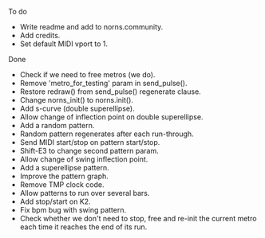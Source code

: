 To do

- Write readme and add to norns.community.
- Add credits.
- Set default MIDI vport to 1.


Done

- Check if we need to free metros (we do).
- Remove 'metro_for_testing' param in send_pulse().
- Restore redraw() from send_pulse() regenerate clause.
- Change norns_init() to norns.init().
- Add s-curve (double superellipse).
- Allow change of inflection point on double superellipse.
- Add a random pattern.
- Random pattern regenerates after each run-through.
- Send MIDI start/stop on pattern start/stop.
- Shift-E3 to change second pattern param.
- Allow change of swing inflection point.
- Add a superellipse pattern.
- Improve the pattern graph.
- Remove TMP clock code.
- Allow patterns to run over several bars.
- Add stop/start on K2.
- Fix bpm bug with swing pattern.
- Check whether we don't need to stop, free and re-init the current metro
  each time it reaches the end of its run.
